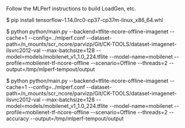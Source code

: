 Follow the MLPerf instructions to build LoadGen, etc.

$ pip install tensorflow-1.14.0rc0-cp37-cp37m-linux_x86_64.whl

$ python python/main.py     --backend=tflite-ncore-offline-imagenet     --cache=1     --config=../mlperf.conf     --dataset-path=/n_mounts/scr_ncore/parvizp/Git/CK-TOOLS/dataset-imagenet-ilsvrc2012-val     --max-batchsize=128     --model=models/mobilenet_v1_1.0_224.tflite     --model-name=mobilenet     --profile=mobilenet-tf-ncore-offline     --scenario=Offline     --threads=2      --output=/tmp/mlperf-tempout/output

$ python python/main.py     --backend=tflite-ncore-offline-imagenet     --cache=1     --config=../mlperf.conf     --dataset-path=/n_mounts/scr_ncore/parvizp/Git/CK-TOOLS/dataset-imagenet-ilsvrc2012-val     --max-batchsize=128     --model=models/mobilenet_v1_1.0_224.tflite     --model-name=mobilenet     --profile=mobilenet-tf-ncore-offline     --scenario=Offline     --threads=2      --accuracy --output=/tmp/mlperf-tempout/output


